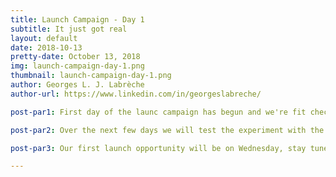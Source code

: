 ```yaml
---
title: Launch Campaign - Day 1
subtitle: It just got real
layout: default
date: 2018-10-13
pretty-date: October 13, 2018
img: launch-campaign-day-1.png
thumbnail: launch-campaign-day-1.png
author: Georges L. J. Labrèche
author-url: https://www.linkedin.com/in/georgeslabreche/

post-par1: First day of the launc campaign has begun and we're fit checking the experiment in the gondola. 

post-par2: Over the next few days we will test the experiment with the gondola e-link system, run interference checks, and make a flight compatibility test.

post-par3: Our first launch opportunity will be on Wednesday, stay tuned!

---
```

